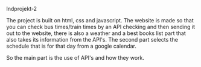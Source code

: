 Indprojekt-2

The project is built on html, css and javascript. 
The website is made so that you can check bus times/train times by an API checking and then sending it out to the website, 
there is also a weather and a best books list part that also takes its information from the API's. 
The second part selects the schedule that is for that day from a google calendar.

So the main part is the use of API's and how they work.
